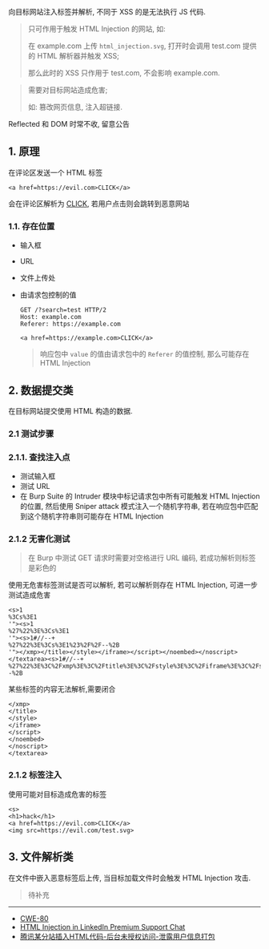 向目标网站注入标签并解析, 不同于 XSS 的是无法执行 JS 代码.

> 只可作用于触发 HTML Injection 的网站, 如: 
>
> 在 example.com 上传 `html_injection.svg`, 打开时会调用 test.com 提供的 HTML 解析器并触发 XSS;
>
> 那么此时的 XSS 只作用于 test.com, 不会影响 example.com.

> 需要对目标网站造成危害;
>
> 如: 篡改网页信息, 注入超链接.

Reflected 和 DOM 时常不收, 留意公告

## 1. 原理

在评论区发送一个 HTML 标签

```
<a href=https://evil.com>CLICK</a>
```

会在评论区解析为 <a href=https://evil.com>CLICK</a>, 若用户点击则会跳转到恶意网站

### 1.1. 存在位置

- 输入框

- URL

- 文件上传处

- 由请求包控制的值

  ```
  GET /?search=test HTTP/2
  Host: example.com
  Referer: https://example.com
  ```

  ```
  <a href=https://example.com>CLICK</a>
  ```

  > 响应包中 `value` 的值由请求包中的 `Referer` 的值控制, 那么可能存在 HTML Injection

## 2. 数据提交类

在目标网站提交使用 HTML 构造的数据.

### 2.1 测试步骤

### 2.1.1. 查找注入点

- 测试输入框
- 测试 URL 
- 在 Burp Suite 的 Intruder 模块中标记请求包中所有可能触发 HTML Injection 的位置, 然后使用 Sniper attack 模式注入一个随机字符串, 若在响应包中匹配到这个随机字符串则可能存在 HTML Injection

### 2.1.2 无害化测试

> 在 Burp 中测试 GET 请求时需要对空格进行 URL 编码, 若成功解析则标签是彩色的

使用无危害标签测试是否可以解析, 若可以解析则存在 HTML Injection, 可进一步测试造成危害

```
<s>1
%3Cs%3E1
'"><s>1
%27%22%3E%3Cs%3E1
'"><s>1#//--+
%27%22%3E%3Cs%3E1%23%2F%2F--%2B
'"></xmp></title></style></iframe></script></noembed></noscript></textarea><s>1#//--+
%27%22%3E%3C%2Fxmp%3E%3C%2Ftitle%3E%3C%2Fstyle%3E%3C%2Fiframe%3E%3C%2Fscript%3E%3C%2Fnoembed%3E%3C%2Fnoscript%3E%3C%2Ftextarea%3E%3Cs%3E1%23%2F%2F--%2B
```

某些标签的内容无法解析,需要闭合

```
</xmp>
</title>
</style>
</iframe>
</script>
</noembed>
</noscript>
</textarea>
```

### 2.1.2 标签注入

使用可能对目标造成危害的标签

```
<s>
<h1>hack</h1>
<a href=https://evil.com>CLICK</a>
<img src=https://evil.com/test.svg>
```

## 3. 文件解析类

在文件中嵌入恶意标签后上传, 当目标加载文件时会触发 HTML Injection 攻击.

> 待补充

---

- [CWE-80](https://hackerone.com/hacktivity/cwe_discovery?id=cwe-80)
- [HTML Injection in LinkedIn Premium Support Chat](https://hackerone.com/reports/3079966)
- [腾讯某分站插入HTML代码-后台未授权访问-泄露用户信息打包](https://wy.zone.ci/bug_detail.php?wybug_id=wooyun-2015-0156818)